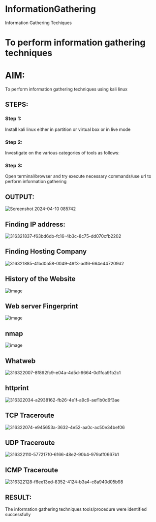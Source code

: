 # InformationGathering
Information Gathering Techiques

# To perform information gathering techniques

# AIM:

To perform information gathering techniques using kali linux 

## STEPS:

### Step 1:

Install kali linux either in partition or virtual box or in live mode

### Step 2:

Investigate on the various categories of tools as follows:

### Step 3:
Open terminal/browser and try execute necessary commands/use url to perform information gathering


## OUTPUT:
![Screenshot 2024-04-10 085742](https://github.com/HS1707/InformationGathering/assets/117717427/6c2b4df6-5ee9-429c-bacd-e487239ead79)

## Finding IP address:
![316321837-f63bd6db-fc16-4b3c-8c75-dd070cfb2202](https://github.com/pradeepasri26/InformationGathering/assets/131433142/3bb6ca8d-cd2f-4825-98a7-f0aecc655192)

## Finding Hosting Company
![316321885-41bd0a58-0049-49f3-adf6-664e447209d2](https://github.com/pradeepasri26/InformationGathering/assets/131433142/e8379738-8ca9-44a6-b857-081316a6cc10)

## History of the Website
![image](https://github.com/pradeepasri26/InformationGathering/assets/131433142/158ac01f-12e9-40c5-83c1-ba15842e0449)

## Web server Fingerprint
![image](https://github.com/pradeepasri26/InformationGathering/assets/131433142/146e6998-1e26-4b25-a632-6e7959c59294)

## nmap
![image](https://github.com/pradeepasri26/InformationGathering/assets/131433142/7acc54a3-952a-4823-aab7-6fec79b34ea5)

## Whatweb
![316322007-8f892fc9-e04a-4d5d-9664-0d1fca91b2c1](https://github.com/pradeepasri26/InformationGathering/assets/131433142/bc3aafe8-bd6c-4266-8f5b-439403230027)

## httprint
![316322034-a2938162-fb26-4e1f-a9c9-aef1b0d6f3ae](https://github.com/pradeepasri26/InformationGathering/assets/131433142/75461e20-0d06-4bc5-9b5d-84396da00a42)

## TCP Traceroute
![316322074-e945653a-3632-4e52-aa0c-ac50e34bef06](https://github.com/pradeepasri26/InformationGathering/assets/131433142/3ee85621-3f4b-407e-8820-a3537ed359dd)

## UDP Traceroute
![316322110-577217f0-6166-48e2-90b4-979aff0667b1](https://github.com/pradeepasri26/InformationGathering/assets/131433142/e4607249-f8de-45d4-a109-b61e5c912716)

## ICMP Traceroute
![316322128-f6ee13ed-8352-4124-b3a4-c8a940d05b98](https://github.com/pradeepasri26/InformationGathering/assets/131433142/58f257e2-a9e9-48d9-a0e4-9de58099f208)

## RESULT:
The information gathering techniques tools/procedure were  identified successfully
